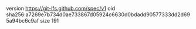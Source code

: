 version https://git-lfs.github.com/spec/v1
oid sha256:a7269e7b734d0ae733867d05924c6630d0bdadd90577333dd2d695a94bc6c9af
size 191
